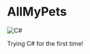 # AllMyPets
![C#](https://img.shields.io/badge/language-C%23-blue.svg)

Trying C# for the first time!

